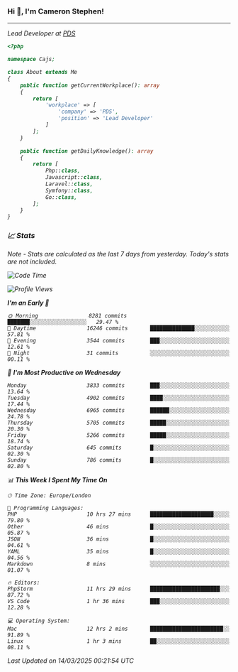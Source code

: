 ### Hi 👋, I'm Cameron Stephen!
<hr>
<p><em>Lead Developer at <a href="https://prindatasolutions.co.uk">PDS</a></p>


```php
<?php

namespace Cajs;

class About extends Me
{
    public function getCurrentWorkplace(): array
    {
        return [
            'workplace' => [
                'company' => 'PDS',
                'position' => 'Lead Developer'
            ]
        ];
    }

    public function getDailyKnowledge(): array
    {
        return [
            Php::class,
            Javascript::class,
            Laravel::class,
            Symfony::class,
            Go::class,
        ];
    }
}
```

### 📈 Stats
<p><em>Note - Stats are calculated as the last 7 days from yesterday. Today's stats are not included.</em></p>


<!--START_SECTION:waka-->
![Code Time](http://img.shields.io/badge/Code%20Time-4%2C390%20hrs%2059%20mins-blue)

![Profile Views](http://img.shields.io/badge/Profile%20Views-0-blue)

**I'm an Early 🐤** 

```text
🌞 Morning                8281 commits        ███████░░░░░░░░░░░░░░░░░░   29.47 % 
🌆 Daytime                16246 commits       ██████████████░░░░░░░░░░░   57.81 % 
🌃 Evening                3544 commits        ███░░░░░░░░░░░░░░░░░░░░░░   12.61 % 
🌙 Night                  31 commits          ░░░░░░░░░░░░░░░░░░░░░░░░░   00.11 % 
```
📅 **I'm Most Productive on Wednesday** 

```text
Monday                   3833 commits        ███░░░░░░░░░░░░░░░░░░░░░░   13.64 % 
Tuesday                  4902 commits        ████░░░░░░░░░░░░░░░░░░░░░   17.44 % 
Wednesday                6965 commits        ██████░░░░░░░░░░░░░░░░░░░   24.78 % 
Thursday                 5705 commits        █████░░░░░░░░░░░░░░░░░░░░   20.30 % 
Friday                   5266 commits        █████░░░░░░░░░░░░░░░░░░░░   18.74 % 
Saturday                 645 commits         █░░░░░░░░░░░░░░░░░░░░░░░░   02.30 % 
Sunday                   786 commits         █░░░░░░░░░░░░░░░░░░░░░░░░   02.80 % 
```


📊 **This Week I Spent My Time On** 

```text
🕑︎ Time Zone: Europe/London

💬 Programming Languages: 
PHP                      10 hrs 27 mins      ████████████████████░░░░░   79.80 % 
Other                    46 mins             █░░░░░░░░░░░░░░░░░░░░░░░░   05.87 % 
JSON                     36 mins             █░░░░░░░░░░░░░░░░░░░░░░░░   04.61 % 
YAML                     35 mins             █░░░░░░░░░░░░░░░░░░░░░░░░   04.56 % 
Markdown                 8 mins              ░░░░░░░░░░░░░░░░░░░░░░░░░   01.07 % 

🔥 Editors: 
PhpStorm                 11 hrs 29 mins      ██████████████████████░░░   87.72 % 
VS Code                  1 hr 36 mins        ███░░░░░░░░░░░░░░░░░░░░░░   12.28 % 

💻 Operating System: 
Mac                      12 hrs 2 mins       ███████████████████████░░   91.89 % 
Linux                    1 hr 3 mins         ██░░░░░░░░░░░░░░░░░░░░░░░   08.11 % 
```


 Last Updated on 14/03/2025 00:21:54 UTC
<!--END_SECTION:waka-->
